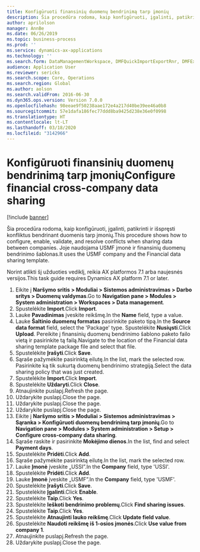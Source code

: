 ```yaml
---
title: Konfigūruoti finansinių duomenų bendrinimą tarp įmonių
description: Šia procedūra rodoma, kaip konfigūruoti, įgalinti, patikrinti ir išspręsti konfliktus bendrinant duomenis tarp įmonių.
author: aprilolson
manager: AnnBe
ms.date: 06/26/2019
ms.topic: business-process
ms.prod: ''
ms.service: dynamics-ax-applications
ms.technology: ''
ms.search.form: DataManagementWorkspace, DMFQuickImportExportRnr, DMFExecutionHistoryWorkspace, DMFExecutionHistorySummary, DMFExecutionHistoryEntities,  SysDataSharingConfiguration, SysDataSharingDiscrepencies
audience: Application User
ms.reviewer: sericks
ms.search.scope: Core, Operations
ms.search.region: Global
ms.author: aolson
ms.search.validFrom: 2016-06-30
ms.dyn365.ops.version: Version 7.0.0
ms.openlocfilehash: 98eeae9f50238aae172e4a217d40be39ee46a0b8
ms.sourcegitcommit: 57e1dafa186fec77ddd8ba9425d238e36e0f0998
ms.translationtype: HT
ms.contentlocale: lt-LT
ms.lasthandoff: 03/18/2020
ms.locfileid: "3142966"
---
```

# <a name="configure-financial-cross-company-data-sharing"></a><span data-ttu-id="69949-103">Konfigūruoti finansinių duomenų bendrinimą tarp įmonių</span><span class="sxs-lookup"><span data-stu-id="69949-103">Configure financial cross-company data sharing</span></span>

[!include [banner](../../includes/banner.md)]

<span data-ttu-id="69949-104">Šia procedūra rodoma, kaip konfigūruoti, įgalinti, patikrinti ir išspręsti konfliktus bendrinant duomenis tarp įmonių.</span><span class="sxs-lookup"><span data-stu-id="69949-104">This procedure shows how to configure, enable, validate, and resolve conflicts when sharing data between companies.</span></span> <span data-ttu-id="69949-105">Joje naudojama USMF įmonė ir finansinių duomenų bendrinimo šablonas.</span><span class="sxs-lookup"><span data-stu-id="69949-105">It uses the USMF company and the Financial data sharing template.</span></span>

<span data-ttu-id="69949-106">Norint atlikti šį užduoties vediklį, reikia AX platformos 7.1 arba naujesnės versijos.</span><span class="sxs-lookup"><span data-stu-id="69949-106">This task guide requires Dynamics AX platform 7.1 or later.</span></span>

1. <span data-ttu-id="69949-107">Eikite į **Naršymo sritis > Moduliai > Sistemos administravimas > Darbo sritys > Duomenų valdymas**.</span><span class="sxs-lookup"><span data-stu-id="69949-107">Go to **Navigation pane > Modules > System administration > Workspaces > Data management**.</span></span>
2. <span data-ttu-id="69949-108">Spustelėkite **Import**.</span><span class="sxs-lookup"><span data-stu-id="69949-108">Click **Import**.</span></span>
3. <span data-ttu-id="69949-109">Lauke **Pavadinimas** įveskite reikšmę.</span><span class="sxs-lookup"><span data-stu-id="69949-109">In the **Name** field, type a value.</span></span>
4. <span data-ttu-id="69949-110">Lauke **Šaltinio duomenų formatas** pasirinkite paketo tipą.</span><span class="sxs-lookup"><span data-stu-id="69949-110">In the **Source data format** field, select the 'Package' type.</span></span> <span data-ttu-id="69949-111">Spustelėkite **Nusiųsti**.</span><span class="sxs-lookup"><span data-stu-id="69949-111">Click **Upload**.</span></span> <span data-ttu-id="69949-112">Pereikite į finansinių duomenų bendrinimo šablono paketo failo vietą ir pasirinkite tą failą.</span><span class="sxs-lookup"><span data-stu-id="69949-112">Navigate to the location of the Financial data sharing template package file and select that file.</span></span>
5. <span data-ttu-id="69949-113">Spustelėkite **Įrašyti**.</span><span class="sxs-lookup"><span data-stu-id="69949-113">Click **Save**.</span></span>
6. <span data-ttu-id="69949-114">Sąraše pažymėkite pasirinktą eilutę.</span><span class="sxs-lookup"><span data-stu-id="69949-114">In the list, mark the selected row.</span></span> <span data-ttu-id="69949-115">Pasirinkite ką tik sukurtą duomenų bendrinimo strategiją.</span><span class="sxs-lookup"><span data-stu-id="69949-115">Select the data sharing policy that was just created.</span></span>  
7. <span data-ttu-id="69949-116">Spustelėkite **Import**.</span><span class="sxs-lookup"><span data-stu-id="69949-116">Click **Import**.</span></span>
8. <span data-ttu-id="69949-117">Spustelėkite **Uždaryti**.</span><span class="sxs-lookup"><span data-stu-id="69949-117">Click **Close**.</span></span>
9. <span data-ttu-id="69949-118">Atnaujinkite puslapį.</span><span class="sxs-lookup"><span data-stu-id="69949-118">Refresh the page.</span></span>
10. <span data-ttu-id="69949-119">Uždarykite puslapį.</span><span class="sxs-lookup"><span data-stu-id="69949-119">Close the page.</span></span>
11. <span data-ttu-id="69949-120">Uždarykite puslapį.</span><span class="sxs-lookup"><span data-stu-id="69949-120">Close the page.</span></span>
12. <span data-ttu-id="69949-121">Uždarykite puslapį.</span><span class="sxs-lookup"><span data-stu-id="69949-121">Close the page.</span></span>
13. <span data-ttu-id="69949-122">Eikite į **Naršymo sritis > Moduliai > Sistemos administravimas > Sąranka > Konfigūruoti duomenų bendrinimą tarp įmonių**.</span><span class="sxs-lookup"><span data-stu-id="69949-122">Go to **Navigation pane > Modules > System administration > Setup > Configure cross-company data sharing**.</span></span>
14. <span data-ttu-id="69949-123">Sąraše raskite ir pasirinkite **Mokėjimo dienos**.</span><span class="sxs-lookup"><span data-stu-id="69949-123">In the list, find and select **Payment days**.</span></span>
15. <span data-ttu-id="69949-124">Spustelėkite **Pridėti**.</span><span class="sxs-lookup"><span data-stu-id="69949-124">Click **Add**.</span></span>
16. <span data-ttu-id="69949-125">Sąraše pažymėkite pasirinktą eilutę.</span><span class="sxs-lookup"><span data-stu-id="69949-125">In the list, mark the selected row.</span></span>
17. <span data-ttu-id="69949-126">Lauke **Įmonė** įveskite „USSI”.</span><span class="sxs-lookup"><span data-stu-id="69949-126">In the **Company** field, type 'USSI'.</span></span>
18. <span data-ttu-id="69949-127">Spustelėkite **Pridėti**.</span><span class="sxs-lookup"><span data-stu-id="69949-127">Click **Add**.</span></span>
19. <span data-ttu-id="69949-128">Lauke **Įmonė** įveskite „USMF”.</span><span class="sxs-lookup"><span data-stu-id="69949-128">In the **Company** field, type 'USMF'.</span></span>
20. <span data-ttu-id="69949-129">Spustelėkite **Įrašyti**.</span><span class="sxs-lookup"><span data-stu-id="69949-129">Click **Save**.</span></span>
21. <span data-ttu-id="69949-130">Spustelėkite **Įgalinti**.</span><span class="sxs-lookup"><span data-stu-id="69949-130">Click **Enable**.</span></span>
22. <span data-ttu-id="69949-131">Spustelėkite **Taip**.</span><span class="sxs-lookup"><span data-stu-id="69949-131">Click **Yes**.</span></span>
23. <span data-ttu-id="69949-132">Spustelėkite **Ieškoti bendrinimo problemų**.</span><span class="sxs-lookup"><span data-stu-id="69949-132">Click **Find sharing issues**.</span></span>
24. <span data-ttu-id="69949-133">Spustelėkite **Taip**.</span><span class="sxs-lookup"><span data-stu-id="69949-133">Click **Yes**.</span></span>
25. <span data-ttu-id="69949-134">Spustelėkite **Atnaujinti lauko reikšmę**.</span><span class="sxs-lookup"><span data-stu-id="69949-134">Click **Update field value**.</span></span>
26. <span data-ttu-id="69949-135">Spustelėkite **Naudoti reikšmę iš 1-osios įmonės**.</span><span class="sxs-lookup"><span data-stu-id="69949-135">Click **Use value from company 1**.</span></span>
27. <span data-ttu-id="69949-136">Atnaujinkite puslapį.</span><span class="sxs-lookup"><span data-stu-id="69949-136">Refresh the page.</span></span>
28. <span data-ttu-id="69949-137">Uždarykite puslapį.</span><span class="sxs-lookup"><span data-stu-id="69949-137">Close the page.</span></span>

